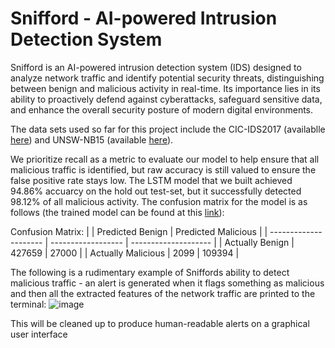 # Snifford - AI-powered Intrusion Detection System

Snifford is an AI-powered intrusion detection system (IDS) designed to analyze network traffic and identify potential security threats, distinguishing between benign and malicious activity in real-time. Its importance lies in its ability to proactively defend against cyberattacks, safeguard sensitive data, and enhance the overall security posture of modern digital environments.

The data sets used so far for this project include the CIC-IDS2017 (availablle [here](https://www.unb.ca/cic/datasets/ids-2017.html)) and UNSW-NB15 (available [here](https://research.unsw.edu.au/projects/unsw-nb15-dataset)).

We prioritize recall as a metric to evaluate our model to help ensure that all malicious traffic is identified, but raw accuracy is still valued to ensure the false positive rate stays low. The LSTM model that we built achieved 94.86% accuarcy on the hold out test-set, but it successfully detected 98.12% of all malicious activity. The confusion matrix for the model is as follows (the trained model can be found at this [link](https://drive.google.com/file/d/1zBrTbLao3Wu5nbB-B-qFfb-mqsWEhKcg/view?usp=drive_link)):

Confusion Matrix:
|                       | Predicted Benign   | Predicted Malicious  |
| --------------------- | ------------------ | -------------------- |
| Actually Benign       | 427659             | 27000                |
| Actually Malicious    | 2099               | 109394               |

The following is a rudimentary example of Sniffords ability to detect malicious traffic - an alert is generated when it flags something as malicious and then all the extracted features of the network traffic are printed to the terminal:
![image](https://github.com/user-attachments/assets/639d98bc-aebc-489d-b7dd-3a957ba0a63b)

This will be cleaned up to produce human-readable alerts on a graphical user interface
